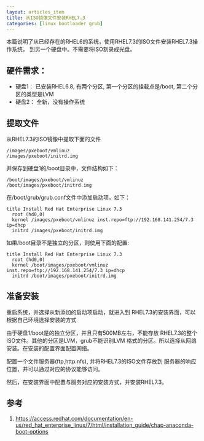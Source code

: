 ```yaml
---
layout: articles_item
title: 从ISO镜像文件安装RHEL7.3
categories: [linux bootloader grub]
---
```


本篇说明了从已经存在的RHEL6的系统，使用RHEL7.3的ISO文件安装RHEL7.3操作系统，
到另一个硬盘中。不需要将ISO刻录成光盘。

## 硬件需求：
  * 硬盘1： 已安装RHEL6.8, 有两个分区, 第一个分区的挂载点是/boot,
          第二个分区的类型是LVM
  * 硬盘2： 全新，没有操作系统

## 提取文件
从RHEL7.3的ISO镜像中提取下面的文件
```
/images/pxeboot/vmlinuz
/images/pxeboot/initrd.img
```

并保存到硬盘1的/boot目录中，文件结构如下：
```
/boot/images/pxeboot/vmlinuz
/boot/images/pxeboot/initrd.img
```

在/boot/grub/grub.conf文件中添加启动项，如下：
```
title Install Red Hat Enterprise Linux 7.3
  root (hd0,0)
  kernel /images/pxeboot/vmlinuz inst.repo=ftp://192.168.141.254/7.3 ip=dhcp
  initrd /images/pxeboot/initrd.img
```

如果/boot目录不是独立的分区，则使用下面的配置:
```
title Install Red Hat Enterprise Linux 7.3
  root (hd0,0)
  kernel /boot/images/pxeboot/vmlinuz inst.repo=ftp://192.168.141.254/7.3 ip=dhcp
  initrd /boot/images/pxeboot/initrd.img
```

## 准备安装
重启系统，并选择从新添加的启动项启动，就进入到
RHEL7.3的安装界面，可以根据自己环境选择安装的方式

由于硬盘1/boot是的独立分区，并且只有500MB左右，不能存放
RHEL7.3的整个ISO文件。其他的分区是LVM，grub不能识别LVM
格式的分区。所以选择从网络安装。在安装的配置界面配置网络。

配置一个文件服务器(ftp,http.nfs), 并将RHEL7.3的ISO文件存放到
服务器的响应位置，并可以通过对应的协议能够访问。

然后，在安装界面中配置与服务对应的安装方式，并安装RHEL7.3。

## 参考
1. https://access.redhat.com/documentation/en-us/red_hat_enterprise_linux/7/html/installation_guide/chap-anaconda-boot-options